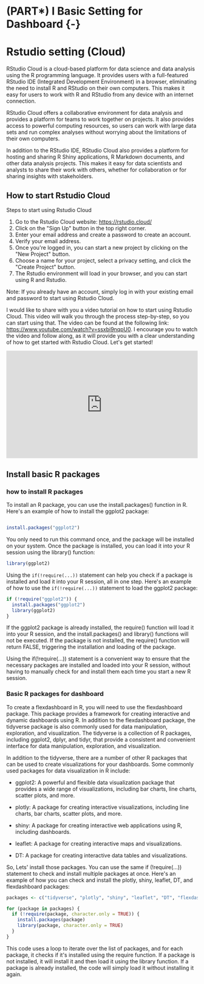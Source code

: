 # (PART\*) I Basic Setting for Dashboard {-}
# Rstudio setting (Cloud)

RStudio Cloud is a cloud-based platform for data science and data analysis using the R programming language. It provides users with a full-featured RStudio IDE (Integrated Development Environment) in a browser, eliminating the need to install R and RStudio on their own computers. This makes it easy for users to work with R and RStudio from any device with an internet connection.

RStudio Cloud offers a collaborative environment for data analysis and provides a platform for teams to work together on projects. It also provides access to powerful computing resources, so users can work with large data sets and run complex analyses without worrying about the limitations of their own computers.

In addition to the RStudio IDE, RStudio Cloud also provides a platform for hosting and sharing R Shiny applications, R Markdown documents, and other data analysis projects. This makes it easy for data scientists and analysts to share their work with others, whether for collaboration or for sharing insights with stakeholders.

## How to start Rstudio Cloud

Steps to start using Rstudio Cloud
 

1. Go to the Rstudio Cloud website: https://rstudio.cloud/
2. Click on the "Sign Up" button in the top right corner.
3. Enter your email address and create a password to create an account.
4. Verify your email address.
5. Once you're logged in, you can start a new project by clicking on the "New Project" button.
6. Choose a name for your project, select a privacy setting, and click the "Create Project" button.
7. The Rstudio environment will load in your browser, and you can start using R and Rstudio.

Note: If you already have an account, simply log in with your existing email and password to start using Rstudio Cloud.


 I would like to share with you a video tutorial on how to start using Rstudio Cloud. This video will walk you through the process step-by-step, so you can start using that. The video can be found at the following link: https://www.youtube.com/watch?v=ssxbi9nqpU0. I encourage you to watch the video and follow along, as it will provide you with a clear understanding of how to get started with Rstudio Cloud. Let's get started!
 

<div style="position: relative; padding-bottom: 56.25%; height: 0; overflow: hidden;">
  <iframe src="https://www.youtube.com/embed/ssxbi9nqpU0" style="position: absolute; top: 0; left: 0; width: 100%; height: 100%; border:0;" allowfullscreen title="RStudio Cloud"></iframe>
</div>


## Install basic R packages
### how to install R packages

To install an R package, you can use the install.packages() function in R. Here's an example of how to install the ggplot2 package:


```r

install.packages("ggplot2")
```

You only need to run this command once, and the package will be installed on your system. Once the package is installed, you can load it into your R session using the library() function:


```r
library(ggplot2)
```


Using the `if(!require(...))` statement can help you check if a package is installed and load it into your R session, all in one step. Here's an example of how to use the `if(!require(...))` statement to load the ggplot2 package:


```r
if (!require("ggplot2")) {
  install.packages("ggplot2")
  library(ggplot2)
}
```
If the ggplot2 package is already installed, the require() function will load it into your R session, and the install.packages() and library() functions will not be executed. If the package is not installed, the require() function will return FALSE, triggering the installation and loading of the package.

Using the if(!require(...)) statement is a convenient way to ensure that the necessary packages are installed and loaded into your R session, without having to manually check for and install them each time you start a new R session.

### Basic R packages for dashboard


To create a flexdashboard in R, you will need to use the flexdashboard package. This package provides a framework for creating interactive and dynamic dashboards using R. In addition to the flexdashboard package, the tidyverse package is also commonly used for data manipulation, exploration, and visualization. The tidyverse is a collection of R packages, including ggplot2, dplyr, and tidyr, that provide a consistent and convenient interface for data manipulation, exploration, and visualization.

In addition to the tidyverse, there are a number of other R packages that can be used to create visualizations for your dashboards. Some commonly used packages for data visualization in R include:

- ggplot2: A powerful and flexible data visualization package that provides a wide range of visualizations, including bar charts, line charts, scatter plots, and more.

- plotly: A package for creating interactive visualizations, including line charts, bar charts, scatter plots, and more.

- shiny: A package for creating interactive web applications using R, including dashboards.

- leaflet: A package for creating interactive maps and visualizations.

- DT: A package for creating interactive data tables and visualizations.

So, Lets' install those packages. You can use the same if (!require(...)) statement to check and install multiple packages at once. Here's an example of how you can check and install the plotly, shiny, leaflet, DT, and flexdashboard packages:


```r
packages <- c("tidyverse", "plotly", "shiny", "leaflet", "DT", "flexdashboard")

for (package in packages) {
  if (!require(package, character.only = TRUE)) {
    install.packages(package)
    library(package, character.only = TRUE)
  }
}
```

This code uses a loop to iterate over the list of packages, and for each package, it checks if it's installed using the require function. If a package is not installed, it will install it and then load it using the library function. If a package is already installed, the code will simply load it without installing it again.
